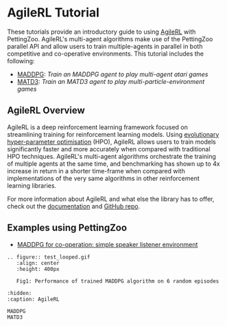 # AgileRL Tutorial

These tutorials provide an introductory guide to using [AgileRL](https://github.com/AgileRL/AgileRL) with PettingZoo. AgileRL's multi-agent algorithms make use of the PettingZoo parallel API and allow users to train multiple-agents in parallel in both competitive and co-operative environments. This tutorial includes the following:

* [MADDPG](MADDPG.md): _Train an MADDPG agent to play multi-agent atari games_
* [MATD3](MATD3.md): _Train an MATD3 agent to play multi-particle-environment games_

## AgileRL Overview

AgileRL is a deep reinforcement learning framework focused on streamlining training for reinforcement learning models. Using [evolutionary hyper-parameter optimisation](https://agilerl.readthedocs.io/en/latest/api/hpo/index.html) (HPO), AgileRL allows users to train models significantly faster and more accurately when compared with traditional HPO techniques. AgileRL's multi-agent algorithms orchestrate the training of multiple agents at the same time, and benchmarking has shown up to 4x increase in return in a shorter time-frame when compared with implementations of the very same algorithms in other reinforcement learning libraries.

For more information about AgileRL and what else the library has to offer, check out the [documentation](https://agilerl.readthedocs.io/en/latest/) and [GitHub repo](https://github.com/agilerl/agilerl).

## Examples using PettingZoo

* [MADDPG for co-operation: simple speaker listener environment](https://agilerl.readthedocs.io/en/latest/multi_agent_training/index.html)


```{eval-rst}
.. figure:: test_looped.gif
   :align: center
   :height: 400px

   Fig1: Performance of trained MADDPG algorithm on 6 random episodes
```

```{toctree}
:hidden:
:caption: AgileRL

MADDPG
MATD3
```
